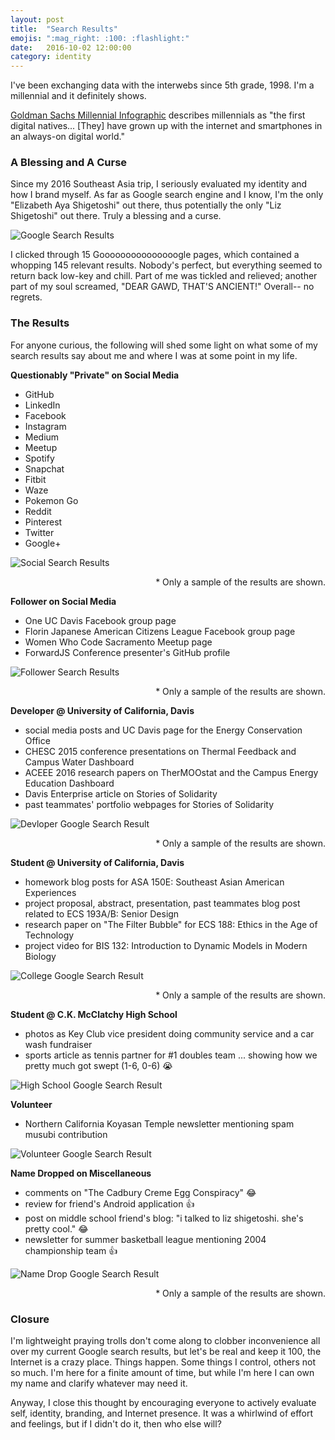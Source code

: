 ```yaml
---
layout: post
title:  "Search Results"
emojis: ":mag_right: :100: :flashlight:"
date:   2016-10-02 12:00:00
category: identity
---
```

I've been exchanging data with the interwebs since 5th grade, 1998. I'm a millennial and it definitely shows.

<a href="http://www.goldmansachs.com/our-thinking/pages/millennials/index.html" target="_blank">Goldman Sachs Millennial Infographic</a> describes millennials as "the first digital natives... [They] have grown up with the internet and smartphones in an always-on digital world."
<p></p>

### A Blessing and A Curse

Since my 2016 Southeast Asia trip, I seriously evaluated my identity and how I brand myself. As far as Google search engine and I know, I'm the only "Elizabeth Aya Shigetoshi" out there, thus potentially the only "Liz Shigetoshi" out there. Truly a blessing and a curse.

![Google Search Results](/images/posts/identity/google-page-results.png "Google Search Results")

I clicked through 15 Gooooooooooooooogle pages, which contained a whopping 145 relevant results. Nobody's perfect, but everything seemed to return back low-key and chill. Part of me was tickled and relieved; another part of my soul screamed, "DEAR GAWD, THAT'S ANCIENT!" Overall-- no regrets.
<p></p>

### The Results

For anyone curious, the following will shed some light on what some of my search results say about me and where I was at some point in my life.
<p></p>

**Questionably "Private" on Social Media**

- GitHub
- LinkedIn
- Facebook
- Instagram
- Medium
- Meetup
- Spotify
- Snapchat
- Fitbit
- Waze
- Pokemon Go
- Reddit
- Pinterest
- Twitter
- Google+
<p></p>

![Social Search Results](/images/posts/identity/social.png "Social Search Results")
<p style="text-align:right;font-size:14px;margin-top:10px;">* Only a sample of the results are shown.</p>

**Follower on Social Media**

- One UC Davis Facebook group page
- Florin Japanese American Citizens League Facebook group page
- Women Who Code Sacramento Meetup page
- ForwardJS Conference presenter's GitHub profile
<p></p>

![Follower Search Results](/images/posts/identity/follower.png "Follwer Search Results")
<p style="text-align:right;font-size:14px;margin-top:10px;">* Only a sample of the results are shown.</p>

**Developer @ University of California, Davis**

- social media posts and UC Davis page for the Energy Conservation Office
- CHESC 2015 conference presentations on Thermal Feedback and Campus Water Dashboard
- ACEEE 2016 research papers on TherMOOstat and the Campus Energy Education Dashboard
- Davis Enterprise article on Stories of Solidarity
- past teammates' portfolio webpages for Stories of Solidarity
<p></p>

![Devloper Google Search Result](/images/posts/identity/developer.png "Developer Google Search Result")
<p style="text-align:right;font-size:14px;margin-top:10px;">* Only a sample of the results are shown.</p>

**Student @ University of California, Davis**

- homework blog posts for ASA 150E: Southeast Asian American Experiences
- project proposal, abstract, presentation, past teammates blog post related to ECS 193A/B: Senior Design
- research paper on "The Filter Bubble" for ECS 188: Ethics in the Age of Technology
- project video for BIS 132: Introduction to Dynamic Models in Modern Biology
<p></p>

![College Google Search Result](/images/posts/identity/college.png "College Google Search Result")
<p style="text-align:right;font-size:14px;margin-top:10px;">* Only a sample of the results are shown.</p>

**Student @ C.K. McClatchy High School**

- photos as Key Club vice president doing community service and a car wash fundraiser
- sports article as tennis partner for #1 doubles team ... showing how we pretty much got swept (1-6, 0-6) :sob:
<p></p>

![High School Google Search Result](/images/posts/identity/high-school.png "High School Google Search Result")

**Volunteer**

- Northern California Koyasan Temple newsletter mentioning spam musubi contribution
<p></p>

![Volunteer Google Search Result](/images/posts/identity/volunteer.png "Volunteer Google Search Result")

**Name Dropped on Miscellaneous**

- comments on "The Cadbury Creme Egg Conspiracy" :joy:
- review for friend's Android application :thumbsup:
- post on middle school friend's blog: "i talked to liz shigetoshi. she's pretty cool." :joy:
- newsletter for summer basketball league mentioning 2004 championship team :thumbsup:
<p></p>

![Name Drop Google Search Result](/images/posts/identity/name-drop.png "Name Drop Google Search Result")
<p style="text-align:right;font-size:14px;margin-top:10px;">* Only a sample of the results are shown.</p>
<p></p>

### Closure

I'm lightweight praying trolls don't come along to clobber inconvenience all over my current Google search results, but let's be real and keep it 100, the Internet is a crazy place. Things happen. Some things I control, others not so much. I'm here for a finite amount of time, but while I'm here I can own my name and clarify whatever may need it.

Anyway, I close this thought by encouraging everyone to actively evaluate self, identity, branding, and Internet presence. It was a whirlwind of effort and feelings, but if I didn't do it, then who else will?
